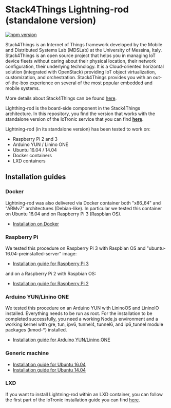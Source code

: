 # Stack4Things Lightning-rod (standalone version)

[![npm version](https://badge.fury.io/js/%40mdslab%2Fiotronic-lightning-rod.svg)](https://badge.fury.io/js/%40mdslab%2Fiotronic-lightning-rod)

Stack4Things is an Internet of Things framework developed by the Mobile and Distributed Systems Lab (MDSLab) at the University of Messina, Italy. Stack4Things is an open source project that helps you in managing IoT device fleets without caring about their physical location, their network configuration, their underlying technology. It is a Cloud-oriented horizontal solution (integrated with OpenStack) providing IoT object virtualization, customization, and orchestration. Stack4Things provides you with an out-of-the-box experience on several of the most popular embedded and mobile systems.

More details about Stack4Things can be found [here](https://github.com/MDSLab/stack4things).

Lighthing-rod is the board-side component in the Stack4Things architecture. In this repository, you find the version that works with the standalone version of the IoTronic service that you can find [**here**](https://github.com/MDSLab/s4t-iotronic-standalone).

Lightning-rod (in its standalone version) has been tested to work on:

* Raspberry Pi 2 and 3
* Arduino YUN / Linino ONE
* Ubuntu 16.04 / 14.04
* Docker containers
* LXD containers


## Installation guides

### Docker
Lightning-rod was also delivered via Docker container both "x86_64" and "ARMv7" architectures (Debian-like). In particular we tested this container on Ubuntu 16.04 and on Raspberry Pi 3 (Raspbian OS).

* [Installation on Docker](https://github.com/MDSLab/s4t-lightning-rod/blob/master/docs/docker.md)

### Raspberry Pi

We tested this procedure on Raspberry Pi 3 with Raspbian OS and "ubuntu-16.04-preinstalled-server" image:
* [Installation guide for Raspberry Pi 3](https://github.com/MDSLab/s4t-lightning-rod/blob/master/docs/raspberrypi3.md)

and on a Raspberry Pi 2 with Raspbian OS:

* [Installation guide for Raspberry Pi 2](https://github.com/MDSLab/s4t-lightning-rod/blob/master/docs/raspberrypi2.md)

### Arduino YUN/Linino ONE

We tested this procedure on an Arduino YUN with LininoOS and LininoIO installed. Everything needs to be run as root. For the installation to be completed successfully, you need a working Node.js environment and a working kernel with gre, tun, ipv6, tunnel4, tunnel6, and ip6_tunnel module packages (kmod-*) installed.

* [Installation guide for Arduino YUN/Linino ONE](https://github.com/MDSLab/s4t-lightning-rod/blob/master/docs/arduinoyun.md)

### Generic machine

* [Installation guide for Ubuntu 16.04](https://github.com/MDSLab/s4t-lightning-rod/blob/master/docs/ubuntu1604.md)
* [Installation guide for Ubuntu 14.04](https://github.com/MDSLab/s4t-lightning-rod/blob/master/docs/ubuntu1404.md)

### LXD
If you want to install Lightning-rod within an LXD container, you can follow the first part of the IoTronic installation guide you can find [here](https://github.com/MDSLab/s4t-iotronic-standalone/blob/master/docs/installation_lxd.md).